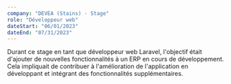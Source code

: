 ```yaml
---
company: "DEVEA (Stains) · Stage"
role: "Développeur web"
dateStart: "06/01/2023"
dateEnd: "07/31/2023"
---
```


Durant ce stage en tant que développeur web Laravel, l'objectif était d'ajouter de nouvelles fonctionnalités à un ERP en cours de développement. Cela impliquait de contribuer à l'amélioration de l'application en développant et intégrant des fonctionnalités supplémentaires.

